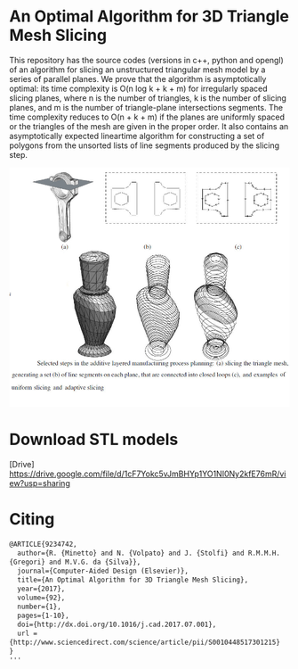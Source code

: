 # An Optimal Algorithm for 3D Triangle Mesh Slicing 

This repository has the source codes (versions in c++, python and opengl) of an algorithm for slicing an unstructured triangular mesh model by a series of parallel planes. We prove that the algorithm is asymptotically optimal: its time complexity is O(n log k + k + m) for irregularly spaced slicing planes, where n is the number of triangles, k is the number of slicing planes, and m is the number of triangle-plane intersections segments. The time complexity reduces to O(n + k + m) if the planes are uniformly spaced or the triangles of the mesh are given in the proper order. It also contains an asymptotically expected lineartime algorithm for constructing a set of polygons from the unsorted lists of line segments produced by the slicing step. 

![](/assets/slicing.jpg)

# Download STL models

[Drive] https://drive.google.com/file/d/1cF7Yokc5vJmBHYp1YO1NI0Ny2kfE76mR/view?usp=sharing

# Citing

```
@ARTICLE{9234742,
  author={R. {Minetto} and N. {Volpato} and J. {Stolfi} and R.M.M.H. {Gregori} and M.V.G. da {Silva}},
  journal={Computer-Aided Design (Elsevier)}, 
  title={An Optimal Algorithm for 3D Triangle Mesh Slicing}, 
  year={2017},
  volume={92},
  number={1},
  pages={1-10},
  doi={http://dx.doi.org/10.1016/j.cad.2017.07.001},
  url = {http://www.sciencedirect.com/science/article/pii/S0010448517301215}
}
'''

